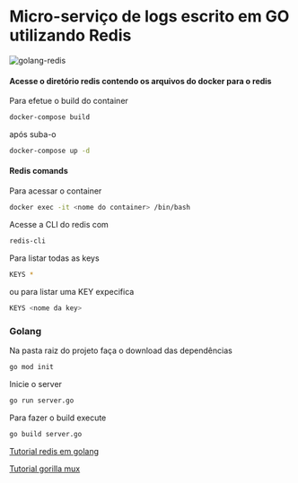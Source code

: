 # Micro-serviço de logs escrito em GO utilizando Redis

![golang-redis](https://www.restapiexample.com/wp-content/uploads/2018/06/golang-redis-databse-example.png)


#### Acesse o diretório redis contendo os arquivos do docker para o redis

Para efetue o build do container
```bash
docker-compose build
```
 após suba-o

```bash
docker-compose up -d
```

#### Redis comands

Para acessar o container
```bash
docker exec -it <nome do container> /bin/bash
```
Acesse a CLI do redis com
```bash
redis-cli
```
Para listar todas as keys
```bash
KEYS *
```
ou para listar uma KEY expecifica 
```bash
KEYS <nome da key>
```


### Golang

Na pasta raiz do projeto faça o download das dependências

```bash
go mod init
```

Inicie o server
```bash
go run server.go
```

Para fazer o build execute
```bash
go build server.go
```





[Tutorial redis em golang](https://www.alexedwards.net/blog/working-with-redis)

[Tutorial gorilla mux](https://medium.com/@hugo.bjarred/rest-api-with-golang-and-mux-e934f581b8b5)